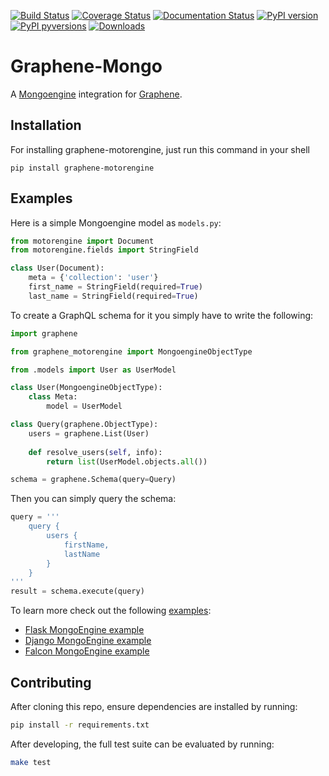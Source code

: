 [![Build Status](https://travis-ci.org/graphql-python/graphene-motorengine.svg?branch=master)](https://travis-ci.org/graphql-python/graphene-motorengine) [![Coverage Status](https://coveralls.io/repos/github/graphql-python/graphene-motorengine/badge.svg?branch=master)](https://coveralls.io/github/graphql-python/graphene-motorengine?branch=master) [![Documentation Status](https://readthedocs.org/projects/graphene-motorengine/badge/?version=latest)](http://graphene-motorengine.readthedocs.io/en/latest/?badge=latest) [![PyPI version](https://badge.fury.io/py/graphene-motorengine.svg)](https://badge.fury.io/py/graphene-motorengine) [![PyPI pyversions](https://img.shields.io/pypi/pyversions/graphene-motorengine.svg)](https://pypi.python.org/pypi/graphene-motorengine/) [![Downloads](https://pepy.tech/badge/graphene-motorengine)](https://pepy.tech/project/graphene-motorengine)

# Graphene-Mongo

A [Mongoengine](https://motorengine-odm.readthedocs.io/) integration for [Graphene](http://graphene-python.org/).


## Installation

For installing graphene-motorengine, just run this command in your shell

```
pip install graphene-motorengine
```

## Examples

Here is a simple Mongoengine model as `models.py`:

```python
from motorengine import Document
from motorengine.fields import StringField

class User(Document):
    meta = {'collection': 'user'}
    first_name = StringField(required=True)
    last_name = StringField(required=True)
```

To create a GraphQL schema for it you simply have to write the following:

```python
import graphene

from graphene_motorengine import MongoengineObjectType

from .models import User as UserModel

class User(MongoengineObjectType):
    class Meta:
        model = UserModel

class Query(graphene.ObjectType):
    users = graphene.List(User)
    
    def resolve_users(self, info):
    	return list(UserModel.objects.all())

schema = graphene.Schema(query=Query)
```

Then you can simply query the schema:

```python
query = '''
    query {
        users {
            firstName,
            lastName
        }
    }
'''
result = schema.execute(query)
```

To learn more check out the following [examples](examples/):

* [Flask MongoEngine example](examples/flask_motorengine)
* [Django MongoEngine example](examples/django_motorengine)
* [Falcon MongoEngine example](examples/falcon_motorengine)


## Contributing

After cloning this repo, ensure dependencies are installed by running:

```sh
pip install -r requirements.txt
```

After developing, the full test suite can be evaluated by running:

```sh
make test
```
